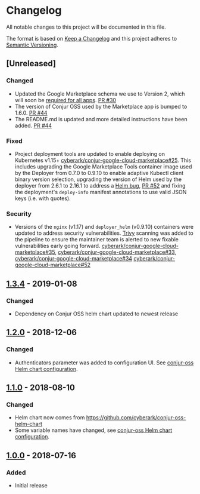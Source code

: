 # Changelog
All notable changes to this project will be documented in this file.

The format is based on [Keep a Changelog](http://keepachangelog.com/en/1.0.0/)
and this project adheres to [Semantic Versioning](http://semver.org/spec/v2.0.0.html).

## [Unreleased]

### Changed
- Updated the Google Marketplace schema we use to Version 2, which will soon be
[required for all apps](https://github.com/GoogleCloudPlatform/marketplace-k8s-app-tools/blob/c3e25deb4b40500e7416f3126c216a0f6a90d461/docs/schema.md#overview).
[PR #30](https://github.com/cyberark/conjur-google-cloud-marketplace/pull/30)
- The version of Conjur OSS used by the Marketplace app is bumped to 1.6.0.
[PR #44](https://github.com/cyberark/conjur-google-cloud-marketplace/pull/44)
- The README.md is updated and more detailed instructions have been added.
[PR #44](https://github.com/cyberark/conjur-google-cloud-marketplace/pull/44)

### Fixed
- Project deployment tools are updated to enable deploying on Kubernetes v1.15+
[cyberark/conjur-google-cloud-marketplace#25](https://github.com/cyberark/conjur-google-cloud-marketplace/issues/25).
This includes upgrading the Google Marketplace Tools container image used by
the Deployer from 0.7.0 to 0.9.10 to enable adaptive Kubectl client binary
version selection, upgrading the version of Helm used by the deployer from
2.6.1 to 2.16.1 to address a
[Helm bug](https://github.com/helm/helm/issues/2998),
[PR #52](https://github.com/cyberark/conjur-google-cloud-marketplace/pull/52)
and fixing the deployment's `deploy-info` manifest annotations to use valid
JSON keys (i.e. with quotes).

### Security
- Versions of the `nginx` (v1.17) and `deployer_helm` (v0.9.10) containers
were updated to address security vulnerabilities.
[Trivy](https://github.com/aquasecurity/trivy) scanning was added to the
pipeline to ensure the maintainer team is alerted to new fixable
vulnerabilities early going forward.
[cyberark/conjur-google-cloud-marketplace#35](https://github.com/cyberark/conjur-google-cloud-marketplace/issues/35),
[cyberark/conjur-google-cloud-marketplace#33](https://github.com/cyberark/conjur-google-cloud-marketplace/issues/33),
[cyberark/conjur-google-cloud-marketplace#34](https://github.com/cyberark/conjur-google-cloud-marketplace/issues/34)
[cyberark/conjur-google-cloud-marketplace#52](https://github.com/cyberark/conjur-google-cloud-marketplace/pull/52)

## [1.3.4](https://github.com/cyberark/conjur-google-cloud-launcher/releases/tag/v1.3.4) - 2019-01-08
### Changed
- Dependency on Conjur OSS helm chart updated to newest release

## [1.2.0](https://github.com/cyberark/conjur-google-cloud-launcher/releases/tag/v1.2.0) - 2018-12-06
### Changed
- Authenticators parameter was added to configuration UI. See [conjur-oss Helm chart configuration](https://github.com/cyberark/conjur-oss-helm-chart/tree/master/conjur-oss#configuration).

## [1.1.0](https://github.com/cyberark/conjur-google-cloud-launcher/releases/tag/v1.1.0) - 2018-08-10
### Changed
- Helm chart now comes from https://github.com/cyberark/conjur-oss-helm-chart
- Some variable names have changed, see [conjur-oss Helm chart configuration](https://github.com/cyberark/conjur-oss-helm-chart/tree/master/conjur-oss#configuration).

## [1.0.0](https://github.com/cyberark/conjur-google-cloud-launcher/releases/tag/v1.0.0) - 2018-07-16
### Added
- Initial release
